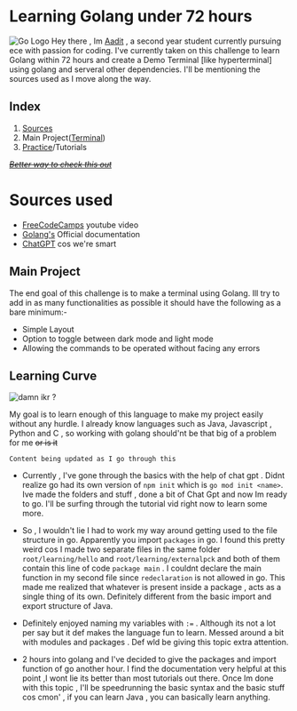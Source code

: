 # Learning Golang under 72 hours
![Go Logo](https://d1q6f0aelx0por.cloudfront.net/product-logos/library-golang-logo.png)
Hey there , Im [Aadit](https://github.com/Aadit017) , a second year student currently pursuing ece with passion for coding. I've currently taken on this challenge to learn Golang within 72 hours and create a Demo Terminal [like hyperterminal] using golang and serveral other dependencies. I'll be mentioning the sources used as I move along the way.

##  Index
1. [Sources](https://github.com/Aadit017/golang-practice#sources-used) 
2. Main Project([Terminal](https://github.com/Aadit017/golang-practice#main-project))
3. [Practice](https://github.com/Aadit017/golang-practice#learning-curve)/Tutorials

~~*[Better way to check this out](https://github1s.com/Aadit017/golang-practice)*~~
# Sources used 

 - [FreeCodeCamps](https://www.youtube.com/watch?v=un6ZyFkqFKo) youtube video 
 - [Golang's](https://go.dev/doc/tutorial/getting-started) Official documentation 
 - [ChatGPT](https://chat.openai.com/) cos we're smart

## Main Project 

The end goal of this challenge is to make a terminal using Golang. Ill try to add in as many functionalities as possible it should have the following as a bare minimum:-

 - Simple Layout 
 - Option to toggle between dark mode and light mode
 - Allowing the commands to be operated without facing any errors 


## Learning Curve
![damn ikr ?](https://media.discordapp.net/attachments/1022778108312559639/1128322713388318810/goalng.png?width=920&height=254)

My goal is to learn enough of this language to make my project easily without any hurdle. I already know languages such as Java, Javascript , Python and C , so working with golang should'nt be that big of a problem for me ~~or is it~~

```Content being updated as I go through this```

- Currently , I've gone through the basics with the help of chat gpt . Didnt realize go had its own version of ``npm init`` which is ``go mod init <name>``. Ive made the folders and stuff , done a bit of Chat Gpt and now Im ready to go. I'll be surfing through the tutorial vid right now to learn some more.

- So , I wouldn't lie I had to work my way around getting used to the file structure in go. Apparently you import ``packages`` in go. I found this pretty weird cos I made two separate files in the same folder `root/learning/hello` and `root/learning/externalpck` and both of them contain this line of code `package main` . I couldnt declare the main function in my second file since `redeclaration` is not allowed in go. This made me realized that whatever is present inside a package , acts as a single thing of its own. Definitely different from the basic import and export structure of Java.

- Definitely enjoyed naming my variables with ``:=`` . Although its not a lot per say but it def makes the language fun to learn. Messed around a bit with modules and packages . Def wld be giving this topic extra attention.

- 2 hours into golang and I've decided to give the packages and import function of go another hour. I find the documentation very helpful at this point ,I wont lie its better than most tutorials out there. Once  Im done with this topic , I'll be speedrunning the basic syntax and the basic stuff cos cmon' , if you can learn Java , you can basically learn anything.


